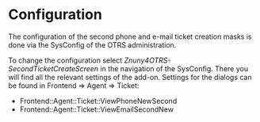 # Configuration

The configuration of the second phone and e-mail ticket creation masks is done via the SysConfig of the OTRS administration.

To change the configuration select _Znuny4OTRS-SecondTicketCreateScreen_ in the navigation of the SysConfig. There you will find all the relevant settings of the add-on. Settings for the dialogs can be found in Frontend => Agent => Ticket:

* Frontend::Agent::Ticket::ViewPhoneNewSecond
* Frontend::Agent::Ticket::ViewEmailSecondNew
